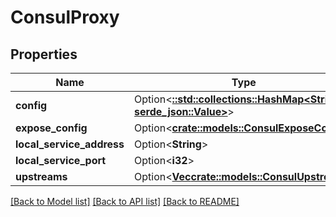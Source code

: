 # ConsulProxy

## Properties

| Name                      | Type                                                                                       | Description | Notes      |
| ------------------------- | ------------------------------------------------------------------------------------------ | ----------- | ---------- |
| **config**                | Option<[**::std::collections::HashMap<String, serde_json::Value>**](serde_json::Value.md)> |             | [optional] |
| **expose_config**         | Option<[**crate::models::ConsulExposeConfig**](ConsulExposeConfig.md)>                     |             | [optional] |
| **local_service_address** | Option<**String**>                                                                         |             | [optional] |
| **local_service_port**    | Option<**i32**>                                                                            |             | [optional] |
| **upstreams**             | Option<[**Vec<crate::models::ConsulUpstream>**](ConsulUpstream.md)>                        |             | [optional] |

[[Back to Model list]](../README.md#documentation-for-models)
[[Back to API list]](../README.md#documentation-for-api-endpoints)
[[Back to README]](../README.md)
